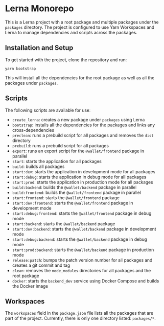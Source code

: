 <div>
  <h1>Lerna Monorepo</h1>
  <p>
    This is a Lerna project with a root package and multiple packages under the
    <code>packages</code> directory. The project is configured to use Yarn
    Workspaces and Lerna to manage dependencies and scripts across the packages.
  </p>
  <h2>Installation and Setup</h2>
  <p>To get started with the project, clone the repository and run:</p>
  <pre><div><code>yarn bootstrap</code></div></pre>
  <p>
    This will install all the dependencies for the root package as well as all
    the packages under <code>packages</code>.
  </p>
  <h2>Scripts</h2>
  <p>The following scripts are available for use:</p>
  <ul>
    <li>
      <code>create_lerna</code>: creates a new package under
      <code>packages</code> using Lerna
    </li>
    <li>
      <code>bootstrap</code>: installs all the dependencies for the packages and
      links any cross-dependencies
    </li>
    <li>
      <code>preclean</code>: runs a prebuild script for all packages and removes
      the <code>dist</code> directory
    </li>
    <li><code>prebuild</code>: runs a prebuild script for all packages</li>
    <li>
      <code>export</code>: runs an export script for the
      <code>@wallet/frontend</code> package in parallel
    </li>
    <li><code>start</code>: starts the application for all packages</li>
    <li><code>build</code>: builds all packages</li>
    <li>
      <code>start:dev</code>: starts the application in development mode for all
      packages
    </li>
    <li>
      <code>start:debug</code>: starts the application in debug mode for all
      packages
    </li>
    <li>
      <code>start:prod</code>: starts the application in production mode for all
      packages
    </li>
    <li>
      <code>build:backend</code>: builds the
      <code>@wallet/backend</code> package in parallel
    </li>
    <li>
      <code>build:frontend</code>: builds the
      <code>@wallet/frontend</code> package in parallel
    </li>
    <li>
      <code>start:frontend</code>: starts the
      <code>@wallet/frontend</code> package
    </li>
    <li>
      <code>start:dev:frontend</code>: starts the
      <code>@wallet/frontend</code> package in development mode
    </li>
    <li>
      <code>start:debug:frontend</code>: starts the
      <code>@wallet/frontend</code> package in debug mode
    </li>
    <li>
      <code>start:backend</code>: starts the
      <code>@wallet/backend</code> package
    </li>
    <li>
      <code>start:dev:backend</code>: starts the
      <code>@wallet/backend</code> package in development mode
    </li>
    <li>
      <code>start:debug:backend</code>: starts the
      <code>@wallet/backend</code> package in debug mode
    </li>
    <li>
      <code>start:prod:backend</code>: starts the
      <code>@wallet/backend</code> package in production mode
    </li>
    <li>
      <code>release:patch</code>: bumps the patch version number for all
      packages and creates a git commit and tag
    </li>
    <li>
      <code>clean</code>: removes the <code>node_modules</code> directories for
      all packages and the root package
    </li>
    <li>
      <code>docker</code>: starts the <code>backend_dev</code> service using
      Docker Compose and builds the Docker image
    </li>
  </ul>
  <h2>Workspaces</h2>
  <p>
    The <code>workspaces</code> field in the <code>package.json</code> file
    lists all the packages that are part of the project. Currently, there is
    only one directory listed: <code>packages/*</code>.
  </p>
</div>
